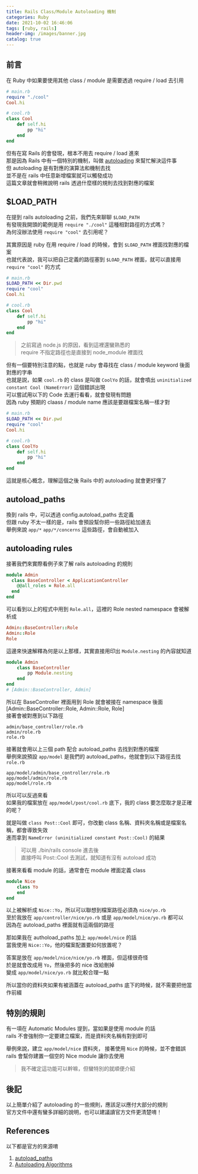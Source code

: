 ```yaml
---
title: Rails Class/Module Autoloading 機制
categories: Ruby
date: 2021-10-02 16:46:06
tags: [ruby, rails]
header-img: /images/banner.jpg
catalog: true
---
```


## 前言 

在 Ruby 中如果要使用其他 class / module 是需要透過 require / load 去引用  

```ruby
# main.rb
require "./cool"
Cool.hi

# cool.rb
class Cool
    def self.hi
        pp "hi"
    end
end
```

但有在寫 Rails 的會發現，根本不用去 require / load 進來  
那是因為 Rails 中有一個特別的機制，叫做 [autoloading](https://rails.ruby.tw/constant_autoloading_and_reloading.html#autoloading-algorithms) 來幫忙解決這件事  
但 autoloading 是有對應的演算法和機制去找  
並不是在 rails 中任意新增檔案就可以觸發成功  
這篇文章就會稍微說明 rails 透過什麼樣的規則去找到對應的檔案  


## $LOAD_PATH

在提到 rails autoloading 之前，我們先來聊聊 `$LOAD_PATH`  
有發現我開頭的範例是用 `require "./cool"` 這種相對路徑的方式嗎？  
為何沒辦法使用 `require "cool"` 去引用呢？  

其實原因是 ruby 在用 require / load 的時候，會到 `$LOAD_PATH` 裡面找對應的檔案  
也就代表說，我可以把自己定義的路徑塞到 `$LOAD_PATH` 裡面，就可以直接用 `require "cool"` 的方式  

```ruby
# main.rb
$LOAD_PATH << Dir.pwd
require "cool"
Cool.hi

# cool.rb
class Cool
    def self.hi
        pp "hi"
    end
end
```

> 之前寫過 node.js 的原因，看到這裡還蠻熟悉的  
> require 不指定路徑也是直接到 node_module 裡面找  

但有一個要特別注意的點，也就是 ruby 會尋找在 class / module keyword 後面對應的字串  
也就是説，如果 `cool.rb` 的 class 是叫做 `CoolYo` 的話，就會噴出 `uninitialized constant Cool (NameError)` 這個錯誤出現  
可以嘗試用以下的 Code 去運行看看，就會發現有問題  
因為 ruby 預期的 claass / module name 應該是要跟檔案名稱一樣才對  

```ruby
# main.rb
$LOAD_PATH << Dir.pwd
require "cool"
Cool.hi

# cool.rb
class CoolYo
    def self.hi
        pp "hi"
    end
end
```

這就是核心概念，理解這個之後 Rails 中的 autoloading 就會更好懂了  


## autoload_paths

換到 rails 中，可以透過 config.autoload_paths 去定義  
但跟 ruby 不太一樣的是，rails 會預設幫你把一些路徑給加進去  
舉例來說 `app/*` `app/*/concerns` 這些路徑，會自動被加入  

## autoloading rules

接著我們來實際看例子來了解 rails autoloading 的規則

```ruby
module Admin
  class BaseController < ApplicationController
    @@all_roles = Role.all
  end
end
```

可以看到以上的程式中用到 `Role.all`，這裡的 Role nested namespace 會被解析成  

```ruby
Admin::BaseController::Role
Admin::Role
Role
```

這邊來快速解釋為何是以上那樣，其實直接用印出 `Module.nesting` 的內容就知道  

```ruby
module Admin
    class BaseController
        pp Module.nesting
    end
end
# [Admin::BaseController, Admin]
```

所以在 BaseController 裡面用到 Role 就會被接在 namespace 後面  
[Admin::BaseController::Role, Admin::Role, Role]  
接著會被對應到以下路徑  

```
admin/base_controller/role.rb
admin/role.rb
role.rb
```

接著就會用以上三個 path 配合 autoload_paths 去找到對應的檔案  
舉例來說預設 `app/model` 是我們的 autoload_paths，他就會到以下路徑去找 `role.rb`

```
app/model/admin/base_controller/role.rb
app/model/admin/role.rb
app/model/role.rb
```

所以可以反過來看  
如果我的檔案放在 `app/model/post/cool.rb` 底下，我的 class 要怎麼取才是正確的呢？  

就是叫做 `class Post::Cool` 即可，你改動 class 名稱、資料夾名稱或是檔案名稱，都會導致失效  
進而拿到 `NameError (uninitialized constant Post::Cool)` 的結果  

> 可以用 ./bin/rails console 進去後  
> 直接呼叫 Post::Cool 去測試，就知道有沒有 autoload 成功  

接著來看看 module 的話，通常會在 module 裡面定義 class  

```ruby
module Nice
    class Yo
    end
end
```

以上被解析成 `Nice::Yo`，所以可以聯想到檔案路徑必須為 `nice/yo.rb`  
至於我放在 `app/controller/nice/yo.rb` 或是 `app/model/nice/yo.rb` 都可以  
因為在 autoload_paths 裡面就有這兩個的路徑  

那如果我在 authoload_paths 加上 `app/model/nice` 的話  
當我使用 `Nice::Yo`，他的檔案配置要如何放置呢？  

答案是放在 `app/model/nice/nice/yo.rb` 裡面，但這樣很奇怪  
於是就會改成用 `Yo`，然後把多的 nice 改給刪掉  
變成 `app/model/nice/yo.rb` 就比較合理一點  

所以當你的資料夾如果有被涵蓋在 autoload_paths 底下的時候，就不需要把他當作前綴  

## 特別的規則  

有一項在 Automatic Modules 提到，當如果是使用 module 的話  
rails 不會強制你一定要建立檔案，而是資料夾名稱有對到即可  

舉例來說，建立 `app/model/nice` 資料夾， 接著使用 `Nice` 的時候，並不會錯誤  
rails 會幫你建置一個空的 Nice module 讓你去使用  

> 我不確定這功能可以幹嘛，但蠻特別的就順便介紹  

## 後記

以上簡單介紹了 autoloading 的一些規則，應該足以應付大部分的規則  
官方文件中還有蠻多詳細的說明，也可以建議讀官方文件更清楚唷！

## References

以下都是官方的來源唷  

1. [autoload_paths](https://rails.ruby.tw/constant_autoloading_and_reloading.html#autoload-paths)
2. [Autoloading Algorithms](https://rails.ruby.tw/constant_autoloading_and_reloading.html#autoloading-algorithms)